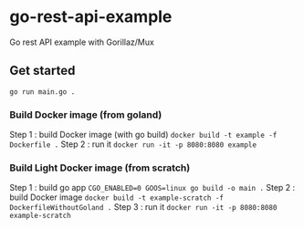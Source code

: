# go-rest-api-example
Go rest API example with Gorillaz/Mux

## Get started

`go run main.go .`

### Build Docker image (from goland)

Step 1 : build Docker image (with go build)
`docker build -t example -f Dockerfile .`
Step 2 : run it
`docker run -it -p 8080:8080 example`

### Build Light Docker image (from scratch)

Step 1 : build go app
`CGO_ENABLED=0 GOOS=linux go build -o main .`
Step 2 : build Docker image
`docker build -t example-scratch -f DockerfileWithoutGoland .`
Step 3 : run it
`docker run -it -p 8080:8080 example-scratch`



